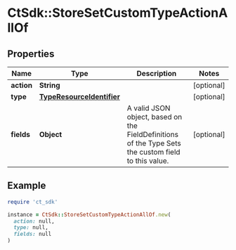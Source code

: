 # CtSdk::StoreSetCustomTypeActionAllOf

## Properties

| Name | Type | Description | Notes |
| ---- | ---- | ----------- | ----- |
| **action** | **String** |  | [optional] |
| **type** | [**TypeResourceIdentifier**](TypeResourceIdentifier.md) |  | [optional] |
| **fields** | **Object** | A valid JSON object, based on the FieldDefinitions of the Type Sets the custom field to this value. | [optional] |

## Example

```ruby
require 'ct_sdk'

instance = CtSdk::StoreSetCustomTypeActionAllOf.new(
  action: null,
  type: null,
  fields: null
)
```

